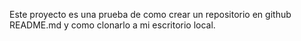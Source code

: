 Este proyecto es una prueba de como crear un repositorio en github README.md y como clonarlo a mi escritorio local.
